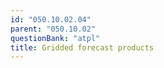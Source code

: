 ```yaml
---
id: "050.10.02.04"
parent: "050.10.02"
questionBank: "atpl"
title: Gridded forecast products
---
```

